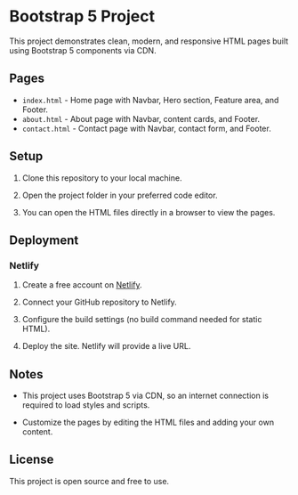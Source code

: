 # Bootstrap 5 Project

This project demonstrates clean, modern, and responsive HTML pages built using Bootstrap 5 components via CDN.

## Pages

- `index.html` - Home page with Navbar, Hero section, Feature area, and Footer.
- `about.html` - About page with Navbar, content cards, and Footer.
- `contact.html` - Contact page with Navbar, contact form, and Footer.

## Setup

1. Clone this repository to your local machine.

2. Open the project folder in your preferred code editor.

3. You can open the HTML files directly in a browser to view the pages.

## Deployment

### Netlify

1. Create a free account on [Netlify](https://www.netlify.com/).

2. Connect your GitHub repository to Netlify.

3. Configure the build settings (no build command needed for static HTML).

4. Deploy the site. Netlify will provide a live URL.

## Notes

- This project uses Bootstrap 5 via CDN, so an internet connection is required to load styles and scripts.

- Customize the pages by editing the HTML files and adding your own content.

## License

This project is open source and free to use.
